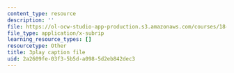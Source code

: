 ```yaml
---
content_type: resource
description: ''
file: https://ol-ocw-studio-app-production.s3.amazonaws.com/courses/18-03sc-differential-equations-fall-2011/2a2609fe03f35b5da0985d2eb842dec3_LbKKzMag5Rc.vtt
file_type: application/x-subrip
learning_resource_types: []
resourcetype: Other
title: 3play caption file
uid: 2a2609fe-03f3-5b5d-a098-5d2eb842dec3
---
```

